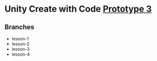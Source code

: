 # Unity Create with Code [Prototype 3]

## Branches

* lesson-1
* lesson-2
* lesson-3
* lesson-4
 
[prototype 3]: <https://learn.unity.com/project/unit-3-sound-and-effects>